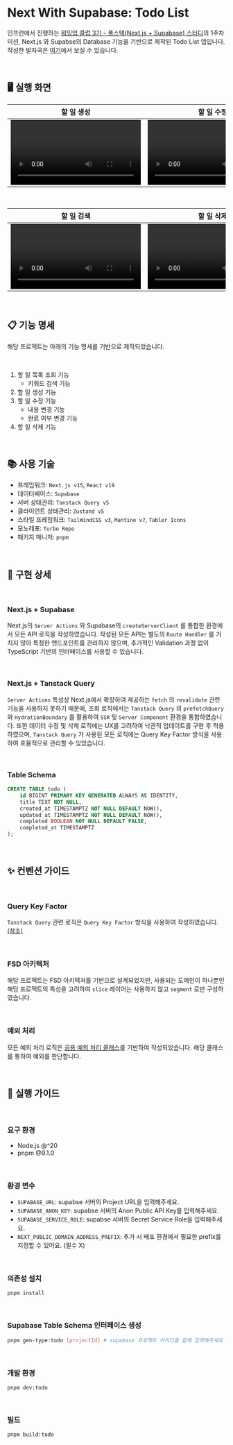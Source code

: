 # Next With Supabase: Todo List

인프런에서 진행하는 [워밍업 클럽 3기 - 풀스택(Next.js + Supabase) 스터디](https://www.inflearn.com/course/offline/warmup-club-3-fs)의 1주차 미션, Next.js 와 Supabse의 Database 기능을 기반으로 제작된 Todo List 앱입니다. 작성한 발자국은 [여기](https://www.inflearn.com/blogs/9576)에서 보실 수 있습니다.

<br />

## 🖥️ 실행 화면

<table>
   <thead>
      <tr>
         <th>할 일 생성</th>
         <th>할 일 수정</th>
      </tr>
   </thead>
   <tbody>
      <tr>
         <td>
            <video src="https://github.com/user-attachments/assets/2cd483e5-a52a-4214-9078-d17b588aa8c6" />
         </td>
         <td>
            <video src="https://github.com/user-attachments/assets/859ebf5a-1248-4598-9451-ac793248e555" />
         </td>
      </tr>
   </tbody>
</table>

<br />

<table>
   <thead>
      <tr>
         <th>할 일 검색</th>
         <th>할 일 삭제</th>
      </tr>
   </thead>
   <tbody>
      <tr>
         <td>
            <video src="https://github.com/user-attachments/assets/608ff435-c8e8-4a95-8dde-aea4801dd826" />
         </td>
         <td>
            <video src="https://github.com/user-attachments/assets/4291bd68-a1c0-4275-887e-c52844b06dd7" />
         </td>
      </tr>
   </tbody>
</table>

<br />

## 📋 기능 명세

해당 프로젝트는 아래의 기능 명세를 기반으로 제작되었습니다.

<br />

1. 할 일 목록 조회 기능
   - 키워드 검색 기능
2. 할 일 생성 기능
3. 할 일 수정 기능
   - 내용 변경 기능
   - 완료 여부 변경 기능
4. 할 일 삭제 기능

<br />

## 📚 사용 기술

- 프레임워크: `Next.js v15`, `React v19`
- 데이터베이스: `Supabase`
- 서버 상태관리: `Tanstack Query v5`
- 클라이언트 상태관리: `Zustand v5`
- 스타일 프레임워크: `TailWindCSS v3`, `Mantine v7`, `Tabler Icons`
- 모노레포: `Turbo Repo`
- 패키지 매니저: `pnpm`

<br />

## 🎨 구현 상세

<br />

### Next.js + Supabase

Next.js의 `Server Actions` 와 Supabase의 `createServerClient` 를 통합한 환경에서 모든 API 로직을 작성하였습니다. 작성된 모든 API는 별도의 `Route Handler` 를 거치지 않아 특정한 엔드포인트를 관리하지 않으며, 추가적인 Validation 과정 없이 TypeScript 기반의 인터페이스를 사용할 수 있습니다.

<br />

### Next.js + Tanstack Query

`Server Actions` 특성상 Next.js에서 확장하여 제공하는 `fetch` 의 `revalidate` 관련 기능을 사용하지 못하기 때문에, 조회 로직에서는 `Tanstack Query` 의 `prefetchQuery` 와 `HydrationBoundary` 를 활용하여 `SSR` 및 `Server Component` 환경을 통합하였습니다. 또한 데이터 수정 및 삭제 로직에는 UX를 고려하여 낙관적 업데이트를 구현 후 적용하였으며, `Tanstack Query` 가 사용된 모든 로직에는 Query Key Factor 방식을 사용하여 효율적으로 관리할 수 있었습니다.

<br />

### Table Schema

```sql
CREATE TABLE todo (
    id BIGINT PRIMARY KEY GENERATED ALWAYS AS IDENTITY,
    title TEXT NOT NULL,
    created_at TIMESTAMPTZ NOT NULL DEFAULT NOW(),
    updated_at TIMESTAMPTZ NOT NULL DEFAULT NOW(),
    completed BOOLEAN NOT NULL DEFAULT FALSE,
    completed_at TIMESTAMPTZ
);
```

<br />

## ✨ 컨벤션 가이드

<br />

### Query Key Factor

`Tanstack Query` 관련 로직은 `Query Key Factor` 방식을 사용하여 작성하였습니다. [(참조)](/apps/todo/src/entities/api/query-keys.ts)

<br />

### FSD 아키텍처

해당 프로젝트는 FSD 아키텍처를 기반으로 설계되었지만, 사용되는 도메인이 하나뿐인 해당 프로젝트의 특성을 고려하여 `slice` 레이어는 사용하지 않고 `segment` 로만 구성하였습니다.

<br />

### 예외 처리

모든 예외 처리 로직은 [공용 예외 처리 클래스](/apps/todo/src/shared/api/exception.ts)를 기반하여 작성되었습니다. 해당 클래스를 통하여 예외를 판단합니다.

<br />

## 💼 실행 가이드

<br />

### 요구 환경

- Node.js @^20
- pnpm @9.1.0

<br />

### 환경 변수

- `SUPABASE_URL`: supabse 서버의 Project URL을 입력해주세요.
- `SUPABASE_ANON_KEY`: supabse 서버의 Anon Public API Key를 입력해주세요.
- `SUPABASE_SERVICE_ROLE`: supabse 서버의 Secret Service Role을 입력해주세요.
- `NEXT_PUBLIC_DOMAIN_ADDRESS_PREFIX`: 추가 시 배포 환경에서 필요한 prefix를 지정할 수 있어요. (필수 X)

<br />

### 의존성 설치

```base
pnpm install
```

<br />

### Supabase Table Schema 인터페이스 생성

```bash
pnpm gen-type:todo [projectId] # supabase 프로젝트 아이디를 함께 입력해주세요
```

<br />

### 개발 환경

```base
pnpm dev:todo
```

<br />

### 빌드

```base
pnpm build:todo
```

<br />
